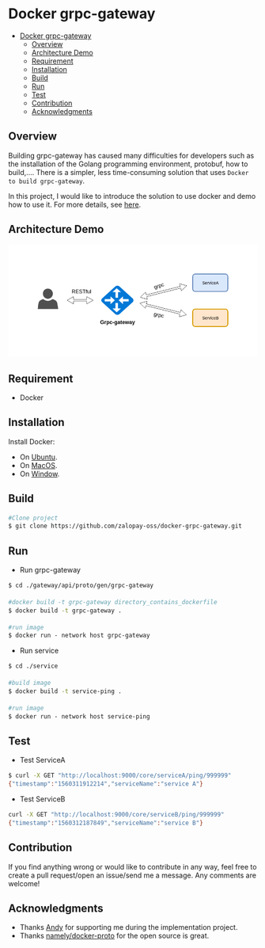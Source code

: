 # Docker grpc-gateway

- [Docker grpc-gateway](#docker-grpc-gateway)
  - [Overview](#overview)
  - [Architecture Demo](#architecture-demo)
  - [Requirement](#requirement)
  - [Installation](#installation)
  - [Build](#build)
  - [Run](#run)
  - [Test](#test)
  - [Contribution](#contribution)
  - [Acknowledgments](#acknowledgments)

## Overview

Building grpc-gateway has caused many difficulties for developers such as the installation of the Golang programming environment, protobuf, how to build,.... There is a simpler, less time-consuming solution that uses `Docker to build grpc-gateway`.

In this project, I would like to introduce the solution to use docker and demo how to use it. For more details, see [here](https://medium.com/zalopay-engineering/docker-grpc-gateway-e2efbdcfe5c-e2efbdcfe5c).

## Architecture Demo

<p align="center">
  <img src="./images/model.png"/>
</p>

## Requirement

- Docker
  
## Installation

Install Docker:

- On [Ubuntu](https://docs.docker.com/install/linux/docker-ce/ubuntu/).
- On [MacOS](https://docs.docker.com/docker-for-mac/install/).
- On [Window](https://docs.docker.com/docker-for-windows/install/).
  
## Build

```sh
#Clone project
$ git clone https://github.com/zalopay-oss/docker-grpc-gateway.git
```

## Run

- Run grpc-gateway
  
```sh
$ cd ./gateway/api/proto/gen/grpc-gateway

#docker build -t grpc-gateway directory_contains_dockerfile
$ docker build -t grpc-gateway .

#run image
$ docker run - network host grpc-gateway
```

- Run service
  
```sh
$ cd ./service

#build image
$ docker build -t service-ping .

#run image
$ docker run - network host service-ping
```

## Test

- Test ServiceA
  
```sh
$ curl -X GET "http://localhost:9000/core/serviceA/ping/999999"
{"timestamp":"1560311912214","serviceName":"service A"}
```

- Test ServiceB

```sh
curl -X GET "http://localhost:9000/core/serviceB/ping/999999"
{"timestamp":"1560312187849","serviceName":"service B"}
```

## Contribution

If you find anything wrong or would like to contribute in any way, feel free to create a pull request/open an issue/send me a message. Any comments are welcome!

## Acknowledgments

- Thanks [Andy](https://github.com/anhldbk) for supporting me during the implementation project.
- Thanks [namely/docker-proto](https://github.com/namely/docker-protoc) for the open source is great.
